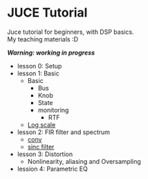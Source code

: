 # JUCE Tutorial
Juce tutorial for beginners, with DSP basics.   
My teaching materials :D

***Warning: working in progress***
* lesson 0: Setup
* lesson 1: Basic
    * Basic 
        * Bus
        * Knob 
        * State
        * monitoring
            * RTF
    * [Log scale](https://hackmd.io/@v10vZJlnRcKyhTtriMUrsQ/HyO31tMVq)
* lesson 2: FIR filter and spectrum
    * [conv](https://hackmd.io/@v10vZJlnRcKyhTtriMUrsQ/S158cuKX5)
    * [sinc filter](https://hackmd.io/@v10vZJlnRcKyhTtriMUrsQ/SkoEXONM5)
* lesson 3: Distortion
    * Nonlinearity, aliasing and Oversampling
* lession 4: Parametric EQ
